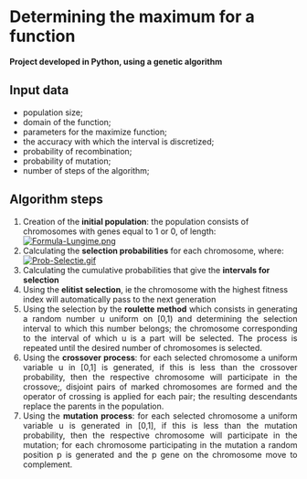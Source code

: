 # Determining the maximum for a function
**Project developed in Python, using a genetic algorithm**

## Input data
* population size;
* domain of the function;
* parameters for the maximize function;
* the accuracy with which the interval is discretized;
* probability of recombination;
* probability of mutation;
* number of steps of the algorithm;

## Algorithm steps
1. Creation of the <b>initial population</b>: the population consists of chromosomes with genes equal to 1 or 0, of length: \
[![Formula-Lungime.png](https://i.postimg.cc/BQ9C3Y2J/equaimage.png)](https://postimg.cc/RqdtQTPY)
2. Calculating the **selection probabilities** for each chromosome, where: \
[![Prob-Selectie.gif](https://i.postimg.cc/nrD7Hp3V/Prob-Selectie.gif)](https://postimg.cc/tn97kQ08)
3. Calculating the cumulative probabilities that give the **intervals for selection**
4. Using the **elitist selection**, ie the chromosome with the highest fitness index will automatically pass to the next generation
5. <div align="justify"> Using the selection by the <b>roulette method</b> which consists in generating a random number u uniform on [0,1) and determining the selection interval to which this number belongs; the chromosome corresponding to the interval of which u is a part will be selected. The process is repeated until the desired number of chromosomes is selected.
6. <div align="justify"> Using the <b>crossover process</b>: for each selected chromosome a uniform variable u in [0,1] is generated, if this is less than the crossover probability, then the respective chromosome will participate in the crossove;, disjoint pairs of marked chromosomes are formed and the operator of crossing is applied for each pair; the resulting descendants replace the parents in the population.
7. <div align="justify"> Using the <b>mutation process</b>: for each selected chromosome a uniform variable u is generated in [0,1], if this is less than the mutation probability, then the respective chromosome will participate in the mutation; for each chromosome participating in the mutation a random position p is generated and the p gene on the chromosome move to complement.
 
